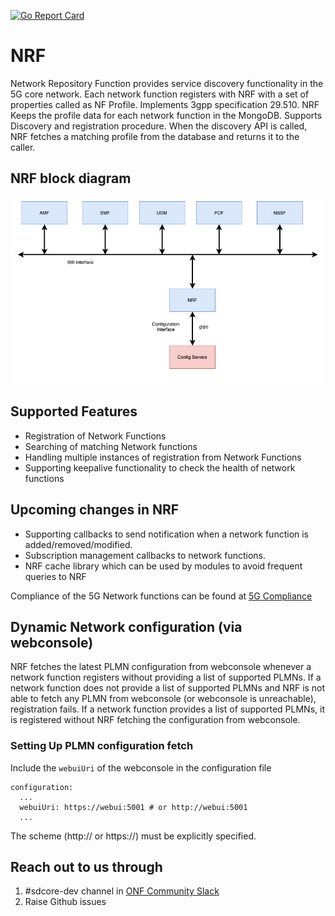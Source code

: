 <!--
SPDX-FileCopyrightText: 2025 Canonical Ltd
SPDX-FileCopyrightText: 2021 Open Networking Foundation <info@opennetworking.org>
Copyright 2019 free5GC.org

SPDX-License-Identifier: Apache-2.0
-->
[![Go Report Card](https://goreportcard.com/badge/github.com/omec-project/nrf)](https://goreportcard.com/report/github.com/omec-project/nrf)

# NRF

Network Repository Function provides service discovery functionality in the 5G
core network. Each network function registers with NRF with a set of properties
called as NF Profile. Implements 3gpp specification 29.510. NRF Keeps the
profile data for each network function in the MongoDB. Supports Discovery and
registration procedure. When the discovery API is called, NRF fetches a matching
profile from the database and returns it to the caller.


## NRF block diagram
![NRF Block Diagram](/docs/images/README-NRF.png)

## Supported Features
- Registration of Network Functions
- Searching of matching Network functions
- Handling multiple instances of registration from Network Functions
- Supporting keepalive functionality to check the health of network functions


## Upcoming changes in NRF
- Supporting callbacks to send notification when a network function is added/removed/modified.
- Subscription management callbacks to network functions.
- NRF cache library which can be used by modules to avoid frequent queries to NRF

Compliance of the 5G Network functions can be found at [5G Compliance](https://docs.sd-core.opennetworking.org/main/overview/3gpp-compliance-5g.html)

## Dynamic Network configuration (via webconsole)

NRF fetches the latest PLMN configuration from webconsole whenever a network function registers without providing
a list of supported PLMNs.
If a network function does not provide a list of supported PLMNs and NRF is not able to fetch any PLMN from webconsole (or
webconsole is unreachable), registration fails.
If a network function provides a list of supported PLMNs, it is registered without NRF fetching the configuration from webconsole.

### Setting Up PLMN configuration fetch

Include the `webuiUri` of the webconsole in the configuration file
```
configuration:
  ...
  webuiUri: https://webui:5001 # or http://webui:5001
  ...
```
The scheme (http:// or https://) must be explicitly specified.

## Reach out to us through

1. #sdcore-dev channel in [ONF Community Slack](https://onf-community.slack.com/)
2. Raise Github issues
